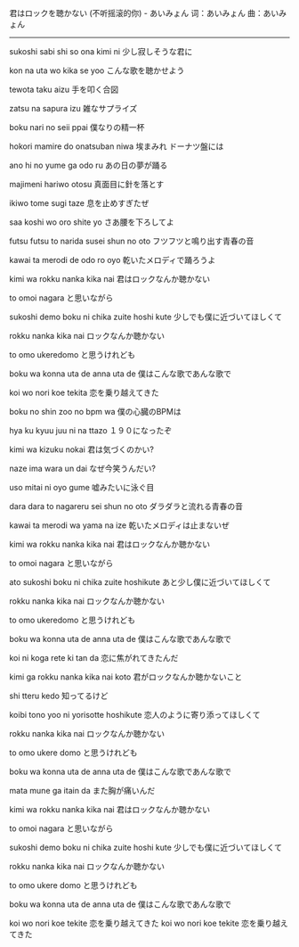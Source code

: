 君はロックを聴かない (不听摇滚的你) - あいみょん
词：あいみょん
曲：あいみょん

---

sukoshi sabi shi so ona kimi ni
少し寂しそうな君に

kon na uta wo kika se yoo
こんな歌を聴かせよう

tewota taku aizu
手を叩く合図

zatsu na sapura izu
雑なサプライズ

boku nari no seii ppai
僕なりの精一杯

hokori mamire do onatsuban niwa
埃まみれ ドーナツ盤には

ano hi no yume ga odo ru
あの日の夢が踊る

majimeni hariwo otosu 
真面目に針を落とす

ikiwo tome sugi taze
息を止めすぎたぜ

saa koshi wo oro shite yo
さあ腰を下ろしてよ

futsu futsu to narida susei shun no oto
フツフツと鳴り出す青春の音

kawai ta merodi de odo ro oyo
乾いたメロディで踊ろうよ

kimi wa rokku nanka kika nai
君はロックなんか聴かない

to omoi nagara
と思いながら

sukoshi demo boku ni
chika zuite hoshi kute
少しでも僕に近づいてほしくて

rokku nanka kika nai
ロックなんか聴かない

to omo ukeredomo
と思うけれども

boku wa konna uta de anna uta de
僕はこんな歌であんな歌で

koi wo nori koe tekita
恋を乗り越えてきた

boku no shin zoo no bpm wa
僕の心臓のBPMは

hya ku kyuu juu ni na ttazo
１９０になったぞ

kimi wa kizuku nokai
君は気づくのかい?

naze ima wara un dai
なぜ今笑うんだい?

uso mitai ni oyo gume
嘘みたいに泳ぐ目

dara dara to nagareru sei shun no oto
ダラダラと流れる青春の音

kawai ta merodi wa yama na ize
乾いたメロディは止まないぜ

kimi wa rokku nanka kika nai
君はロックなんか聴かない

to omoi nagara
と思いながら

ato sukoshi boku ni chika zuite hoshikute
あと少し僕に近づいてほしくて

rokku nanka kika nai
ロックなんか聴かない

to omo ukeredomo
と思うけれども

boku wa konna uta de anna uta de
僕はこんな歌であんな歌で

koi ni koga rete ki tan da
恋に焦がれてきたんだ

kimi ga rokku nanka kika nai koto
君がロックなんか聴かないこと

shi tteru kedo
知ってるけど

koibi tono yoo ni yorisotte hoshikute
恋人のように寄り添ってほしくて

rokku nanka kika nai
ロックなんか聴かない

to omo ukere domo
と思うけれども

boku wa konna uta de anna uta de
僕はこんな歌であんな歌で

mata mune ga itain da
また胸が痛いんだ

kimi wa rokku nanka kika nai
君はロックなんか聴かない

to omoi nagara
と思いながら

sukoshi demo boku ni chika zuite hoshi kute
少しでも僕に近づいてほしくて

rokku nanka kika nai
ロックなんか聴かない

to omo ukere domo
と思うけれども

boku wa konna uta de anna uta de
僕はこんな歌であんな歌で

koi wo nori koe tekite
恋を乗り越えてきた
koi wo nori koe tekite
恋を乗り越えてきた

